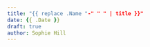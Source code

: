 ```yaml
---
title: "{{ replace .Name "-" " " | title }}"
date: {{ .Date }}
draft: true
author: Sophie Hill
---
```


